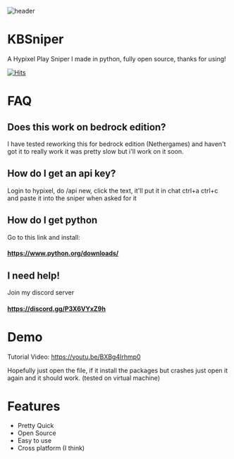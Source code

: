 ![header](https://capsule-render.vercel.app/api?type=waving&color=auto&height=300&section=header&text=KBSniper&fontSize=90&animation=fadeIn)

# KBSniper

A Hypixel Play Sniper I made in python, fully open source, thanks for using!

[![Hits](https://hits.seeyoufarm.com/api/count/incr/badge.svg?url=https%3A%2F%2Fgithub.com%2FKBCats%2FKBSniper&count_bg=%23703DA3&title_bg=%23555555&icon=python.svg&icon_color=%23E7E7E7&title=Views&edge_flat=false)](https://hits.seeyoufarm.com)

# FAQ

## Does this work on bedrock edition?

I have tested reworking this for bedrock edition (Nethergames) and haven't got it to 
really work it was pretty slow but i'll work on it soon.

## How do I get an api key?

Login to hypixel, do /api new, click the text, it'll put it in chat ctrl+a ctrl+c and 
paste it into the sniper when asked for it

## How do I get python 

Go to this link and install:
#### https://www.python.org/downloads/


## I need help! 

Join my discord server
#### https://discord.gg/P3X6VYxZ9h

# Demo

Tutorial Video: https://youtu.be/BXBg4Irhmp0

Hopefully just open the file, if it install the packages but crashes just open it again and it should work. (tested on virtual machine)

# Features

- Pretty Quick
- Open Source
- Easy to use
- Cross platform (I think)

